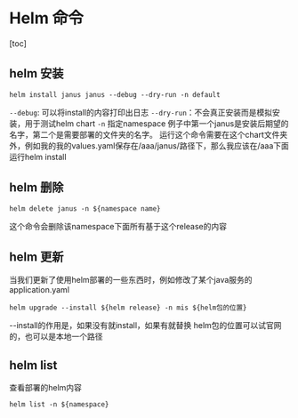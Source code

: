 # Helm 命令

[toc]

## helm 安装

```shell
helm install janus janus --debug --dry-run -n default
```

`--debug`: 可以将install的内容打印出日志
`--dry-run`：不会真正安装而是模拟安装，用于测试helm chart
`-n` 指定namespace
例子中第一个janus是安装后期望的名字，第二个是需要部署的文件夹的名字。
运行这个命令需要在这个chart文件夹外，例如我的我的values.yaml保存在/aaa/janus/路径下，那么我应该在/aaa下面运行helm install

## helm 删除

```shell
helm delete janus -n ${namespace name}
```

这个命令会删除该namespace下面所有基于这个release的内容

## helm 更新

当我们更新了使用helm部署的一些东西时，例如修改了某个java服务的application.yaml

```shell
helm upgrade --install ${helm release} -n mis ${helm包的位置}
```

--install的作用是，如果没有就install，如果有就替换
helm包的位置可以试官网的，也可以是本地一个路径

## helm list

查看部署的helm内容

```shell
helm list -n ${namespace}
```